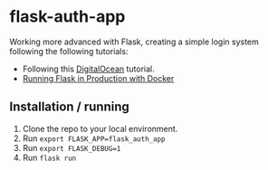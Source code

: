 # flask-auth-app
Working more advanced with Flask, creating a simple login system following the following tutorials:
- Following this [DigitalOcean](https://www.digitalocean.com/community/tutorials/how-to-add-authentication-to-your-app-with-flask-login) tutorial.
- [Running Flask in Production with Docker](https://smirnov-am.github.io/running-flask-in-production-with-docker/)
## Installation / running
1. Clone the repo to your local environment.
2. Run `export FLASK_APP=flask_auth_app`
3. Run `export FLASK_DEBUG=1`
4. Run `flask run`
